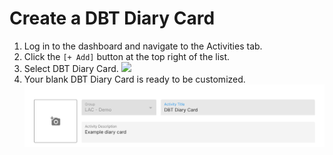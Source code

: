 # Create a DBT Diary Card
1. Log in to the dashboard and navigate to the Activities tab.
2. Click the `[+ Add]` button at the top right of the list.
3. Select DBT Diary Card.
![](../../05-start_here/06-activities/assets/activity_menu.jpg)
4. Your blank DBT Diary Card is ready to be customized.
![](../assets/dbt_title.jpg)
